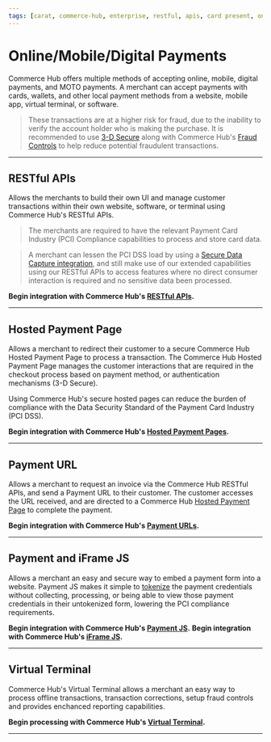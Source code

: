 ```yaml
---
tags: [carat, commerce-hub, enterprise, restful, apis, card present, online, mobile, digital-payments, card-not-present, getting-started, hosted-payment-page, virtual-terminal]
---
```


# Online/Mobile/Digital Payments

Commerce Hub offers multiple methods of accepting online, mobile, digital payments, and MOTO payments. A merchant can accept payments with cards, wallets, and other local payment methods from a website, mobile app, virtual terminal, or software.

<!-- theme: warning -->
> These transactions are at a higher risk for fraud, due to the inability to verify the account holder who is making the purchase. It is recommended to use [3-D Secure](?path=docs/Online-Mobile-Digital/3D-Secure/3DSecure.md) along with Commerce Hub's [Fraud Controls](?path=docs/Resources/Guides/Fraud/Fraud-Settings.md) to help reduce potential fraudulent transactions.

---

## RESTful APIs

Allows the merchants to build their own UI and manage customer transactions within their own website, software, or terminal using Commerce Hub's RESTful APIs.

<!-- theme: warning -->
> The merchants are required to have the relevant Payment Card Industry (PCI) Compliance capabilities to process and store card data.

<!-- theme: info -->
>A merchant can lessen the PCI DSS load by using a [Secure Data Capture integration](?path=docs/Online-Mobile-Digital/Secure-Data-Capture/Secure-Data-Capture.md), and still make use of our extended capabilities using our RESTful APIs to access features where no direct consumer interaction is required and no sensitive data been processed.

**Begin integration with Commerce Hub's [RESTful APIs](?path=docs/Resources/API-Documents/Use-Our-APIs.md).**

---

## Hosted Payment Page

Allows a merchant to redirect their customer to a secure Commerce Hub Hosted Payment Page to process a transaction. The Commerce Hub Hosted Payment Page manages the customer interactions that are required in the checkout process based on payment method, or authentication mechanisms (3-D Secure).

Using Commerce Hub's secure hosted pages can reduce the burden of compliance with the Data Security Standard of the Payment Card Industry (PCI DSS).

**Begin integration with Commerce Hub's [Hosted Payment Pages](?path=docs/Online-Mobile-Digital/Secure-Data-Capture/Hosted-Payment-Page/Hosted-Payment-Page.md).**

---

## Payment URL

Allows a merchant to request an invoice via the Commerce Hub RESTful APIs, and send a Payment URL to their customer. The customer accesses the URL received, and are directed to a Commerce Hub [Hosted Payment Page](#hosted-payment-page) to complete the payment.

**Begin integration with Commerce Hub's [Payment URLs](?path=docs/Online-Mobile-Digital/Secure-Data-Capture/Payment-URL/Payment-URL.md).**

---

## Payment and iFrame JS

Allows a merchant an easy and secure way to embed a payment form into a website. Payment JS makes it simple to [tokenize](?path=docs/Resources/API-Documents/Payments_VAS/Payment-Token.md) the payment credentials without collecting, processing, or being able to view those payment credentials in their untokenized form, lowering the PCI compliance requirements.

**Begin integration with Commerce Hub's [Payment JS](?path=docs/Online-Mobile-Digital/Secure-Data-Capture/Payment-JS/Payment-JS.md).**
**Begin integration with Commerce Hub's [iFrame JS](?path=docs/Online-Mobile-Digital/Secure-Data-Capture/iFrame-JS/iFrame-JS.md).**

---

## Virtual Terminal

Commerce Hub's Virtual Terminal allows a merchant an easy way to process offline transactions, transaction corrections, setup fraud controls and provides enchanced reporting capabilities.

**Begin processing with Commerce Hub's [Virtual Terminal](?path=docs/Online-Mobile-Digital/Virtual-Terminal/Virtual-Terminal.md).**

---